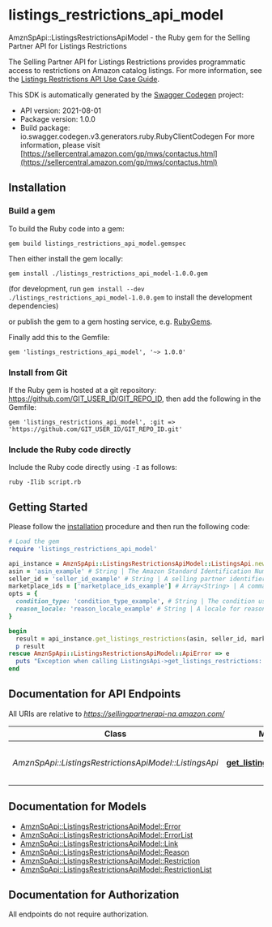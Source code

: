 # listings_restrictions_api_model

AmznSpApi::ListingsRestrictionsApiModel - the Ruby gem for the Selling Partner API for Listings Restrictions

The Selling Partner API for Listings Restrictions provides programmatic access to restrictions on Amazon catalog listings.  For more information, see the [Listings Restrictions API Use Case Guide](doc:listings-restrictions-api-v2021-08-01-use-case-guide).

This SDK is automatically generated by the [Swagger Codegen](https://github.com/swagger-api/swagger-codegen) project:

- API version: 2021-08-01
- Package version: 1.0.0
- Build package: io.swagger.codegen.v3.generators.ruby.RubyClientCodegen
For more information, please visit [https://sellercentral.amazon.com/gp/mws/contactus.html](https://sellercentral.amazon.com/gp/mws/contactus.html)

## Installation

### Build a gem

To build the Ruby code into a gem:

```shell
gem build listings_restrictions_api_model.gemspec
```

Then either install the gem locally:

```shell
gem install ./listings_restrictions_api_model-1.0.0.gem
```
(for development, run `gem install --dev ./listings_restrictions_api_model-1.0.0.gem` to install the development dependencies)

or publish the gem to a gem hosting service, e.g. [RubyGems](https://rubygems.org/).

Finally add this to the Gemfile:

    gem 'listings_restrictions_api_model', '~> 1.0.0'

### Install from Git

If the Ruby gem is hosted at a git repository: https://github.com/GIT_USER_ID/GIT_REPO_ID, then add the following in the Gemfile:

    gem 'listings_restrictions_api_model', :git => 'https://github.com/GIT_USER_ID/GIT_REPO_ID.git'

### Include the Ruby code directly

Include the Ruby code directly using `-I` as follows:

```shell
ruby -Ilib script.rb
```

## Getting Started

Please follow the [installation](#installation) procedure and then run the following code:
```ruby
# Load the gem
require 'listings_restrictions_api_model'

api_instance = AmznSpApi::ListingsRestrictionsApiModel::ListingsApi.new
asin = 'asin_example' # String | The Amazon Standard Identification Number (ASIN) of the item.
seller_id = 'seller_id_example' # String | A selling partner identifier, such as a merchant account.
marketplace_ids = ['marketplace_ids_example'] # Array<String> | A comma-delimited list of Amazon marketplace identifiers for the request.
opts = { 
  condition_type: 'condition_type_example', # String | The condition used to filter restrictions.
  reason_locale: 'reason_locale_example' # String | A locale for reason text localization. When not provided, the default language code of the first marketplace is used. Examples: \"en_US\", \"fr_CA\", \"fr_FR\". Localized messages default to \"en_US\" when a localization is not available in the specified locale.
}

begin
  result = api_instance.get_listings_restrictions(asin, seller_id, marketplace_ids, opts)
  p result
rescue AmznSpApi::ListingsRestrictionsApiModel::ApiError => e
  puts "Exception when calling ListingsApi->get_listings_restrictions: #{e}"
end
```

## Documentation for API Endpoints

All URIs are relative to *https://sellingpartnerapi-na.amazon.com/*

Class | Method | HTTP request | Description
------------ | ------------- | ------------- | -------------
*AmznSpApi::ListingsRestrictionsApiModel::ListingsApi* | [**get_listings_restrictions**](docs/ListingsApi.md#get_listings_restrictions) | **GET** /listings/2021-08-01/restrictions | 

## Documentation for Models

 - [AmznSpApi::ListingsRestrictionsApiModel::Error](docs/Error.md)
 - [AmznSpApi::ListingsRestrictionsApiModel::ErrorList](docs/ErrorList.md)
 - [AmznSpApi::ListingsRestrictionsApiModel::Link](docs/Link.md)
 - [AmznSpApi::ListingsRestrictionsApiModel::Reason](docs/Reason.md)
 - [AmznSpApi::ListingsRestrictionsApiModel::Restriction](docs/Restriction.md)
 - [AmznSpApi::ListingsRestrictionsApiModel::RestrictionList](docs/RestrictionList.md)

## Documentation for Authorization

 All endpoints do not require authorization.

